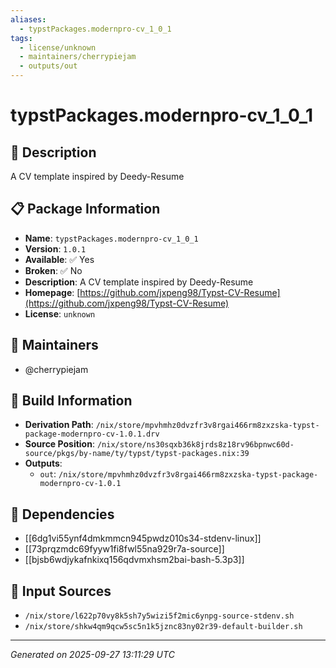 ```yaml
---
aliases:
  - typstPackages.modernpro-cv_1_0_1
tags:
  - license/unknown
  - maintainers/cherrypiejam
  - outputs/out
---
```


# typstPackages.modernpro-cv_1_0_1

## 📝 Description

A CV template inspired by Deedy-Resume

## 📋 Package Information

- **Name**: `typstPackages.modernpro-cv_1_0_1`
- **Version**: `1.0.1`
- **Available**: ✅ Yes
- **Broken**: ✅ No
- **Description**: A CV template inspired by Deedy-Resume
- **Homepage**: [https://github.com/jxpeng98/Typst-CV-Resume](https://github.com/jxpeng98/Typst-CV-Resume)
- **License**: `unknown`
## 👥 Maintainers

- @cherrypiejam


## 🔧 Build Information

- **Derivation Path**: `/nix/store/mpvhmhz0dvzfr3v8rgai466rm8zxzska-typst-package-modernpro-cv-1.0.1.drv`
- **Source Position**: `/nix/store/ns30sqxb36k8jrds8z18rv96bpnwc60d-source/pkgs/by-name/ty/typst/typst-packages.nix:39`
- **Outputs**:
  - `out`:  `/nix/store/mpvhmhz0dvzfr3v8rgai466rm8zxzska-typst-package-modernpro-cv-1.0.1`

## 🔗 Dependencies

- [[6dg1vi55ynf4dmkmmcn945pwdz010s34-stdenv-linux]]
- [[73prqzmdc69fyyw1fi8fwl55na929r7a-source]]
- [[bjsb6wdjykafnkixq156qdvmxhsm2bai-bash-5.3p3]]

## 📁 Input Sources

- `/nix/store/l622p70vy8k5sh7y5wizi5f2mic6ynpg-source-stdenv.sh`
- `/nix/store/shkw4qm9qcw5sc5n1k5jznc83ny02r39-default-builder.sh`

---
*Generated on 2025-09-27 13:11:29 UTC*
